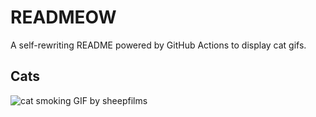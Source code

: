 # READMEOW

A self-rewriting README powered by GitHub Actions to display cat gifs.

## Cats

![cat smoking GIF by sheepfilms](https://media2.giphy.com/media/l0ExdMHUDKteztyfe/200.gif?cid=9acd02dap5khojvicuokpax6inp2xtaku975eav0cuqn4kgy&ep=v1_gifs_search&rid=200.gif&ct=g)
